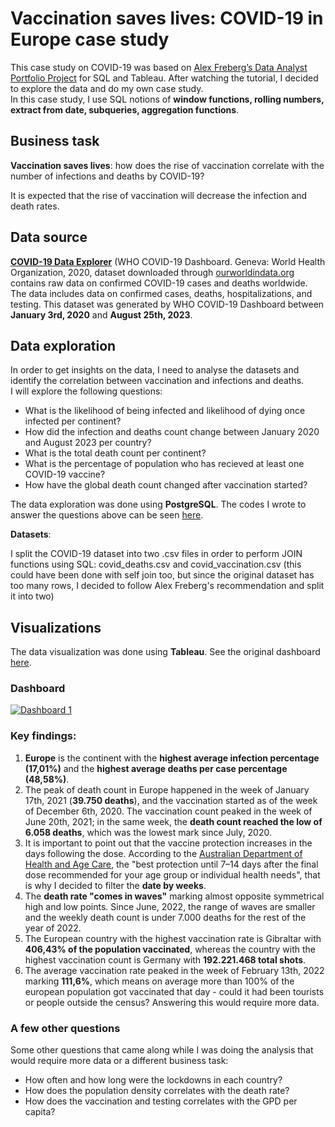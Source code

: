 # Vaccination saves lives: COVID-19 in Europe case study
This case study on COVID-19 was based on [Alex Freberg’s Data Analyst Portfolio Project](https://youtu.be/qfyynHBFOsM?si=NCAmQc_-GDOsZLSz) for SQL and Tableau. After watching the tutorial, I decided to explore the data and do my own case study.  
In this case study, I use SQL notions of **window functions, rolling numbers, extract from date, subqueries, aggregation functions**.

## Business task
**Vaccination saves lives**: how does the rise of vaccination correlate with the number of infections and deaths by COVID-19? 

It is expected that the rise of vaccination will decrease the infection and death rates.

## Data source
**[COVID-19 Data Explorer](https://ourworldindata.org/explorers/coronavirus-data-explorer?zoomToSelection=true&time=2020-03-01..latest&facet=none&country=USA~GBR~CAN~DEU~ITA~IND&pickerSort=asc&pickerMetric=location&Metric=Confirmed+cases&Interval=7-day+rolling+average&Relative+to+Population=true&Color+by+test+positivity=false)** (WHO COVID-19 Dashboard. Geneva: World Health Organization, 2020, dataset downloaded through [ourworldindata.org](ourworldindata.org) contains raw data on confirmed COVID-19 cases and deaths worldwide.
The data includes data on confirmed cases, deaths, hospitalizations, and testing. This dataset was generated by WHO COVID-19 Dashboard between **January 3rd, 2020** and **August 25th, 2023**.  


## Data exploration

In order to get insights on the data, I need to analyse the datasets and identify the correlation between vaccination and infections and deaths.  
I will explore the following questions:  

- What is the likelihood of being infected and likelihood of dying once infected per continent?
- How did the infection and deaths count change between January 2020 and August 2023 per country?
- What is the total death count per continent?
- What is the percentage of population who has recieved at least one COVID-19 vaccine?
- How have the global death count changed after vaccination started?


The data exploration was done using **PostgreSQL**.
The codes I wrote to answer the questions above can be seen [here](https://github.com/marianaobmorais/covid_data_exploration/blob/main/covid_data_exploration.sql).  

**Datasets**:  

I split the COVID-19 dataset into two .csv files in order to perform JOIN functions using SQL: covid_deaths.csv and covid_vaccination.csv (this could have been done with self join too, but since the original dataset has too many rows, I decided to follow Alex Freberg's recommendation and split it into two)

## Visualizations

The data visualization was done using **Tableau**. See the original dashboard [here](https://public.tableau.com/views/Book1_16946533694530/Dashboard1?:language=pt-BR&:display_count=n&:origin=viz_share_link).

### Dashboard
<div class='tableauPlaceholder' id='viz1694724157604' style='position: relative'><noscript><a href='https:&#47;&#47;github.com&#47;marianaobmorais&#47;covid_data_exploration&#47;blob&#47;main&#47;README.md'><img alt='Dashboard 1 ' src='https:&#47;&#47;public.tableau.com&#47;static&#47;images&#47;Bo&#47;Book1_16946533694530&#47;Dashboard1&#47;1_rss.png' style='border: none' /></a></noscript><object class='tableauViz'  style='display:none;'><param name='host_url' value='https%3A%2F%2Fpublic.tableau.com%2F' /> <param name='embed_code_version' value='3' /> <param name='site_root' value='' /><param name='name' value='Book1_16946533694530&#47;Dashboard1' /><param name='tabs' value='no' /><param name='toolbar' value='yes' /><param name='static_image' value='https:&#47;&#47;public.tableau.com&#47;static&#47;images&#47;Bo&#47;Book1_16946533694530&#47;Dashboard1&#47;1.png' /> <param name='animate_transition' value='yes' /><param name='display_static_image' value='yes' /><param name='display_spinner' value='yes' /><param name='display_overlay' value='yes' /><param name='display_count' value='yes' /><param name='language' value='pt-BR' /></object></div>                <script type='text/javascript'>                    var divElement = document.getElementById('viz1694724157604');                    var vizElement = divElement.getElementsByTagName('object')[0];                    if ( divElement.offsetWidth > 800 ) { vizElement.style.width='1600px';vizElement.style.height='1327px';} else if ( divElement.offsetWidth > 500 ) { vizElement.style.width='1600px';vizElement.style.height='1327px';} else { vizElement.style.width='100%';vizElement.style.height='2427px';}                     var scriptElement = document.createElement('script');                    scriptElement.src = 'https://public.tableau.com/javascripts/api/viz_v1.js';                    vizElement.parentNode.insertBefore(scriptElement, vizElement);                </script>

### Key findings:
1. **Europe** is the continent with the **highest average infection percentage (17,01%)** and the **highest average deaths per case percentage (48,58%)**.
2. The peak of death count in Europe happened in the week of January 17th, 2021 (**39.750 deaths**), and the vaccination started as of the week of December 6th, 2020.  The vaccination count peaked in the week of June 20th, 2021; in the same week, the **death count reached the low of 6.058 deaths**, which was the lowest mark since July, 2020.
3. It is important to point out that the vaccine protection increases in the days following the dose. According to the [Australian Department of Health and Age Care](https://www.health.gov.au/our-work/covid-19-vaccines/is-it-true/is-it-true-how-long-does-it-take-for-the-vaccines-to-work), the "best protection until 7–14 days after the final dose recommended for your age group or individual health needs", that is why I decided to filter the **date by weeks**.
4. The **death rate "comes in waves"** marking almost opposite symmetrical high and low points. Since June, 2022, the range of waves are smaller and the weekly death count is under 7.000 deaths for the rest of the year of 2022.
5. The European country with the highest vaccination rate is Gibraltar with **406,43% of the population vaccinated**, whereas the country with the highest vaccination count is Germany with **192.221.468 total shots**.
6. The average vaccination rate peaked in the week of February 13th, 2022 marking **111,6%**, which means on average more than 100% of the european population got vaccinated that day - could it had been tourists or people outside the census? Answering this would require more data.

### A few other questions

Some other questions that came along while I was doing the analysis that would require more data or a different business task:

- How often and how long were the lockdowns in each country?
- How does the population density correlates with the death rate?
- How does the vaccination and testing correlates with the GPD per capita?

